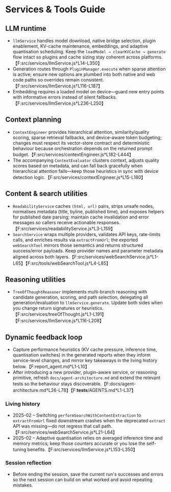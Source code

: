 # Services & Tools Guide

## LLM runtime
- `llmService` handles model download, native bridge selection, plugin enablement, KV-cache maintenance, embeddings, and adaptive quantisation scheduling. Keep the `loadModel → clearKVCache → generate` flow intact so plugins and cache sizing stay coherent across platforms.【F:src/services/llmService.js†L14-L350】
- Generation routes through `PluginManager.execute` when sparse attention is active; ensure new options are plumbed into both native and web code paths so overrides remain consistent.【F:src/services/llmService.js†L116-L187】
- Embedding requires a loaded model on device—guard new entry points with informative errors instead of silent fallbacks.【F:src/services/llmService.js†L236-L250】

## Context planning
- `ContextEngineer` provides hierarchical attention, similarity/quality scoring, sparse retrieval fallbacks, and device-aware token budgeting; changes must respect its vector-store contract and deterministic behaviour because orchestration depends on the returned prompt budget.【F:src/services/contextEngineer.js†L182-L444】
- The accompanying `ContextEvaluator` clusters context, adjusts quality scores based on metadata, and can fall back gracefully when hierarchical attention fails—keep those heuristics in sync with device detection logic.【F:src/services/contextEngineer.js†L15-L180】

## Content & search utilities
- `ReadabilityService` caches `(html, url)` pairs, strips unsafe nodes, normalises metadata (title, byline, published time), and exposes helpers for published date parsing; maintain cache invalidation and error messages so callers receive actionable responses.【F:src/services/readabilityService.js†L3-L159】
- `SearchService` wraps multiple providers, validates API keys, rate-limits calls, and enriches results via `extractFromUrl`; the exported `webSearchTool` mirrors those semantics and returns structured success/error payloads. Keep provider names and parameter metadata aligned across both layers.【F:src/services/webSearchService.js†L1-L65】【F:src/tools/webSearchTool.js†L4-L85】

## Reasoning utilities
- `TreeOfThoughtReasoner` implements multi-branch reasoning with candidate generation, scoring, and path selection, delegating all generation/evaluation to `llmService.generate`. Update both sides when you change return signatures or heuristics.【F:src/services/treeOfThought.js†L1-L191】【F:src/services/llmService.js†L116-L208】

## Dynamic feedback loop
- Capture performance heuristics (KV cache pressure, inference time, quantisation switches) in the generated reports when they inform service-level changes, and mirror key takeaways in the living history below.【F:report_agent.md†L1-L10】
- After introducing a new provider, plugin-aware service, or reasoning primitive, refresh `docs/agent-architecture.md` and extend the relevant tests so the behaviour stays discoverable.【F:docs/agent-architecture.md†L26-L78】【F:__tests__/AGENTS.md†L1-L37】

### Living history
- 2025-02 – Switching `performSearchWithContentExtraction` to `extractFromUrl` fixed downstream crashes when the deprecated `extract` API was missing—do not regress that call path.【F:src/services/webSearchService.js†L21-L64】
- 2025-02 – Adaptive quantisation relies on averaged inference time and memory metrics; keep those counters accurate or you lose the self-tuning benefits.【F:src/services/llmService.js†L153-L350】

### Session reflection
- Before ending the session, save the current run's successes and errors so the next session can build on what worked and avoid repeating mistakes.

